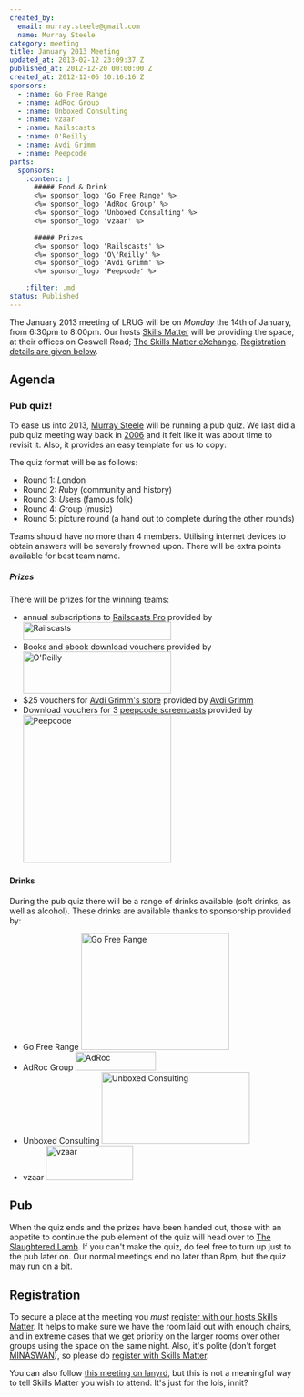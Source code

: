 ```yaml
---
created_by:
  email: murray.steele@gmail.com
  name: Murray Steele
category: meeting
title: January 2013 Meeting
updated_at: 2013-02-12 23:09:37 Z
published_at: 2012-12-20 00:00:00 Z
created_at: 2012-12-06 10:16:16 Z
sponsors:
  - :name: Go Free Range
  - :name: AdRoc Group
  - :name: Unboxed Consulting
  - :name: vzaar
  - :name: Railscasts
  - :name: O'Reilly
  - :name: Avdi Grimm
  - :name: Peepcode
parts:
  sponsors:
    :content: |
      ##### Food & Drink
      <%= sponsor_logo 'Go Free Range' %>
      <%= sponsor_logo 'AdRoc Group' %>
      <%= sponsor_logo 'Unboxed Consulting' %>
      <%= sponsor_logo 'vzaar' %>

      ##### Prizes
      <%= sponsor_logo 'Railscasts' %>
      <%= sponsor_logo 'O\'Reilly' %>
      <%= sponsor_logo 'Avdi Grimm' %>
      <%= sponsor_logo 'Peepcode' %>

    :filter: .md
status: Published
---
```


The January 2013 meeting of LRUG will be on *Monday* the 14th of January, from 6:30pm to 8:00pm.  Our hosts [Skills Matter](http://skillsmatter.com/) will be providing the space, at their offices on Goswell Road; [The Skills Matter eXchange](http://skillsmatter.com/location-details/design-architecture/484/96).  <a href="#jan13registration">Registration details are given below</a>.

Agenda
------

### Pub quiz!

To ease us into 2013, [Murray Steele](http://h-lame.com/) will be running a pub quiz.  We last did a pub quiz meeting way back in [2006](/meetings/2006/12/07/january-2007-pub-quiz-meeting/) and it felt like it was about time to revisit it.  Also, it provides an easy template for us to copy:

The quiz format will be as follows:

* Round 1: *L*ondon
* Round 2: *R*uby (community and history)
* Round 3: *U*sers (famous folk)
* Round 4: *G*roup (music)
* Round 5: picture round (a hand out to complete during the other rounds)

Teams should have no more than 4 members.  Utilising internet devices to obtain answers will be severely frowned upon.  There will be extra points available for best team name.

##### Prizes

There will be prizes for the winning teams:

* annual subscriptions to [Railscasts Pro](http://railscasts.com/pro) provided by [<image src="http://assets.lrug.org/images/railscasts_logo_medium.png" width="260" height="32" alt="Railscasts" title="Railscasts Logo"/>](https://www.railscasts.com/)
* Books and ebook download vouchers provided by [<image src="http://assets.lrug.org/images/oreilly_logo_medium.gif" width="260" height="74" alt="O'Reilly" title="O'Reilly Logo"/>](http://oreilly.com/)
* $25 vouchers for [Avdi Grimm's store](https://shiprise.dpdcart.com/) provided by [Avdi Grimm](http://avdi.org/)
* Download vouchers for 3 [peepcode screencasts](https://peepcode.com/screencasts/) provided by [<image src="http://assets.lrug.org/images/peepcode_logo_medium.png" width="260" height="260" alt="Peepcode" title="Peepcode Logo"/>](http://www.peepcode.com/)

#### Drinks

During the pub quiz there will be a range of drinks available (soft drinks, as well as alcohol).  These drinks are available thanks to sponsorship provided by:

* Go Free Range [<image src="http://assets.lrug.org/images/go_free_range_logo_medium.png" width="260" height="205" alt="Go Free Range" title="Go Free Range Logo"/>](http://gofreerange.com/)
* AdRoc Group [<image src="http://assets.lrug.org/images/adroc_logo_medium.jpeg" width="141" height="33" alt="AdRoc" title="AdRoc Group Logo"/>](http://www.adrocgroup.co.uk/)
* Unboxed Consulting [<image src="http://assets.lrug.org/images/unboxed_medium.png" width="260" height="126" alt="Unboxed Consulting" title="Unboxed Consulting Logo"/>](http://www.unboxedconsulting.com/)
* vzaar [<image src="http://assets.lrug.org/images/vzaar_logo_medium.png" width="153" height="61" alt="vzaar" title="vzaar Logo"/>](http://vzaar.com/)

Pub
---

When the quiz ends and the prizes have been handed out, those with an appetite to continue the pub element of the quiz will head over to [The Slaughtered Lamb](http://www.theslaughteredlambpub.com/).  If you can't make the quiz, do feel free to turn up just to the pub later on.  Our normal meetings end no later than 8pm, but the quiz may run on a bit.

Registration <a name="jan13registration">&nbsp;</a>
---------------------------------------------------

To secure a place at the meeting you *must* [register with our hosts Skills Matter](http://skillsmatter.com/podcast/home/a-pub-quiz-with-a-twist-of-ruby).  It helps to make sure we have the room laid out with enough chairs, and in extreme cases that we get priority on the larger rooms over other groups using the space on the same night.  Also, it's polite (don't forget [MINASWAN](http://oreilly.com/ruby/excerpts/ruby-learning-rails/ruby-glossary.html#I_indexterm_d1e32036)), so please do [register with Skills Matter](http://skillsmatter.com/podcast/home/a-pub-quiz-with-a-twist-of-ruby).

You can also follow [this meeting on lanyrd](http://lanyrd.com/2013/lrug-january/), but this is not a meaningful way to tell Skills Matter you wish to attend.  It's just for the lols, innit?
